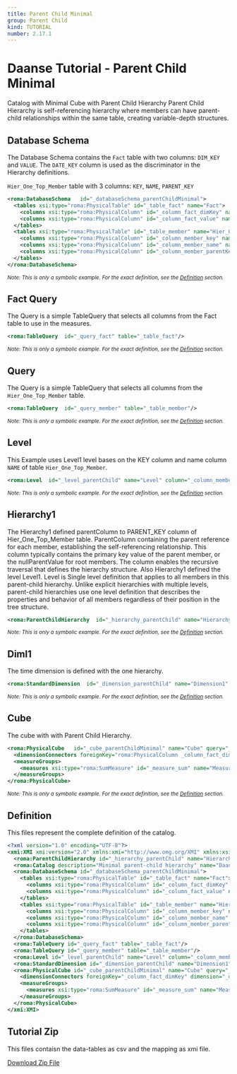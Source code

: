 ```yaml
---
title: Parent Child Minimal
group: Parent Child
kind: TUTORIAL
number: 2.17.1
---
```

# Daanse Tutorial - Parent Child Minimal

Catalog with Minimal Cube with Parent Child Hierarchy
Parent Child Hierarchy is self-referencing hierarchy where members can have parent-child relationships within the same table,
creating variable-depth structures.


## Database Schema

The Database Schema contains the `Fact` table with two columns: `DIM_KEY` and `VALUE`.
The `DATE_KEY` column is used as the discriminator in the Hierarchy definitions.

`Hier_One_Top_Member` table with 3 columns: `KEY`, `NAME`, `PARENT_KEY`


```xml
<roma:DatabaseSchema   id="_databaseSchema_parentChildMinimal">
  <tables xsi:type="roma:PhysicalTable" id="_table_fact" name="Fact">
    <columns xsi:type="roma:PhysicalColumn" id="_column_fact_dimKey" name="DIM_KEY" type="Integer"/>
    <columns xsi:type="roma:PhysicalColumn" id="_column_fact_value" name="VALUE" type="Integer"/>
  </tables>
  <tables xsi:type="roma:PhysicalTable" id="_table_member" name="Hier_One_Top_Member">
    <columns xsi:type="roma:PhysicalColumn" id="_column_member_key" name="KEY" type="Integer"/>
    <columns xsi:type="roma:PhysicalColumn" id="_column_member_name" name="NAME"/>
    <columns xsi:type="roma:PhysicalColumn" id="_column_member_parentKey" name="PARENT_KEY" type="Integer"/>
  </tables>
</roma:DatabaseSchema>

```
*<small>Note: This is only a symbolic example. For the exact definition, see the [Definition](#definition) section.</small>*
## Fact Query

The Query is a simple TableQuery that selects all columns from the Fact table to use in the measures.


```xml
<roma:TableQuery  id="_query_fact" table="_table_fact"/>

```
*<small>Note: This is only a symbolic example. For the exact definition, see the [Definition](#definition) section.</small>*
## Query

The Query is a simple TableQuery that selects all columns from the `Hier_One_Top_Member` table.


```xml
<roma:TableQuery  id="_query_member" table="_table_member"/>

```
*<small>Note: This is only a symbolic example. For the exact definition, see the [Definition](#definition) section.</small>*
## Level

This Example uses Level1 level bases on the KEY column and name column `NAME` of table `Hier_One_Top_Member`.


```xml
<roma:Level  id="_level_parentChild" name="Level" column="_column_member_key" nameColumn="_column_member_name" uniqueMembers="true"/>

```
*<small>Note: This is only a symbolic example. For the exact definition, see the [Definition](#definition) section.</small>*
## Hierarchy1

The Hierarchy1 defined parentColumn to PARENT_KEY column of Hier_One_Top_Member table.
ParentColumn containing the parent reference for each member, establishing the self-referencing relationship.
This column typically contains the primary key value of the parent member, or the nullParentValue for root members. The column enables the recursive traversal that defines the hierarchy structure.
Also Hierarchy1 defined the level Level1.
Level is Single level definition that applies to all members in this parent-child hierarchy.
Unlike explicit hierarchies with multiple levels, parent-child hierarchies use one level
definition that describes the properties and behavior of all members regardless of their position in the tree structure.



```xml
<roma:ParentChildHierarchy  id="_hierarchy_parentChild" name="Hierarchy1" primaryKey="_column_member_key" query="_query_member" parentColumn="roma:PhysicalColumn _column_member_parentKey" level="_level_parentChild"/>

```
*<small>Note: This is only a symbolic example. For the exact definition, see the [Definition](#definition) section.</small>*
## Diml1

The time dimension is defined with the one hierarchy.


```xml
<roma:StandardDimension  id="_dimension_parentChild" name="Dimension1" hierarchies="roma:ParentChildHierarchy _hierarchy_parentChild"/>

```
*<small>Note: This is only a symbolic example. For the exact definition, see the [Definition](#definition) section.</small>*
## Cube

The cube with with Parent Child Hierarchy.


```xml
<roma:PhysicalCube   id="_cube_parentChildMinimal" name="Cube" query="_query_fact">
  <dimensionConnectors foreignKey="roma:PhysicalColumn _column_fact_dimKey" dimension="roma:StandardDimension _dimension_parentChild" overrideDimensionName="Dimension1" id="_dimensionConnector_parentChild"/>
  <measureGroups>
    <measures xsi:type="roma:SumMeasure" id="_measure_sum" name="Measure1" column="_column_fact_value"/>
  </measureGroups>
</roma:PhysicalCube>

```
*<small>Note: This is only a symbolic example. For the exact definition, see the [Definition](#definition) section.</small>*

## Definition

This files represent the complete definition of the catalog.

```xml
<?xml version="1.0" encoding="UTF-8"?>
<xmi:XMI xmi:version="2.0" xmlns:xmi="http://www.omg.org/XMI" xmlns:xsi="http://www.w3.org/2001/XMLSchema-instance" xmlns:roma="https://www.daanse.org/spec/org.eclipse.daanse.rolap.mapping">
  <roma:ParentChildHierarchy id="_hierarchy_parentChild" name="Hierarchy1" primaryKey="_column_member_key" query="_query_member" parentColumn="_column_member_parentKey" level="_level_parentChild"/>
  <roma:Catalog description="Minimal parent-child hierarchy" name="Daanse Tutorial - Parent Child Minimal" cubes="_cube_parentChildMinimal" dbschemas="_databaseSchema_parentChildMinimal"/>
  <roma:DatabaseSchema id="_databaseSchema_parentChildMinimal">
    <tables xsi:type="roma:PhysicalTable" id="_table_fact" name="Fact">
      <columns xsi:type="roma:PhysicalColumn" id="_column_fact_dimKey" name="DIM_KEY" type="Integer"/>
      <columns xsi:type="roma:PhysicalColumn" id="_column_fact_value" name="VALUE" type="Integer"/>
    </tables>
    <tables xsi:type="roma:PhysicalTable" id="_table_member" name="Hier_One_Top_Member">
      <columns xsi:type="roma:PhysicalColumn" id="_column_member_key" name="KEY" type="Integer"/>
      <columns xsi:type="roma:PhysicalColumn" id="_column_member_name" name="NAME"/>
      <columns xsi:type="roma:PhysicalColumn" id="_column_member_parentKey" name="PARENT_KEY" type="Integer"/>
    </tables>
  </roma:DatabaseSchema>
  <roma:TableQuery id="_query_fact" table="_table_fact"/>
  <roma:TableQuery id="_query_member" table="_table_member"/>
  <roma:Level id="_level_parentChild" name="Level" column="_column_member_key" nameColumn="_column_member_name" uniqueMembers="true"/>
  <roma:StandardDimension id="_dimension_parentChild" name="Dimension1" hierarchies="_hierarchy_parentChild"/>
  <roma:PhysicalCube id="_cube_parentChildMinimal" name="Cube" query="_query_fact">
    <dimensionConnectors foreignKey="_column_fact_dimKey" dimension="_dimension_parentChild" overrideDimensionName="Dimension1" id="_dimensionConnector_parentChild"/>
    <measureGroups>
      <measures xsi:type="roma:SumMeasure" id="_measure_sum" name="Measure1" column="_column_fact_value"/>
    </measureGroups>
  </roma:PhysicalCube>
</xmi:XMI>

```



## Tutorial Zip
This files contaisn the data-tables as csv and the mapping as xmi file.

<a href="./zip/tutorial.parentchild.minimal.zip" download>Download Zip File</a>

